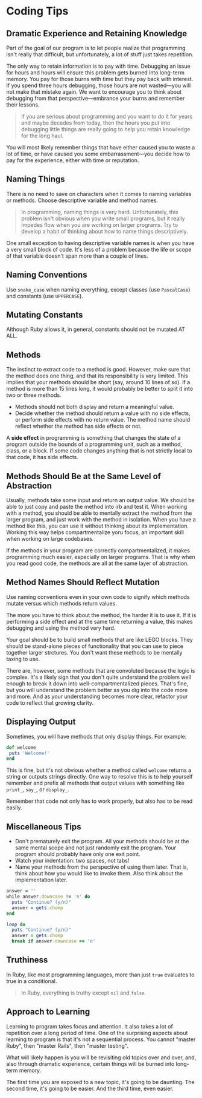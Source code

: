 # Coding Tips
## Dramatic Experience and Retaining Knowledge
Part of the goal of our program is to let people realize that programming isn't really that difficult, but unfortunately, a lot of stuff just takes repetition.

The only way to retain information is to pay with time. Debugging an issue for hours and hours will ensure this problem gets burned into long-term memory. You pay for those burns with time but they pay back with interest. If you spend three hours debugging, those hours are not wasted—you will not make that mistake again. We want to encourage you to think about debugging from that perspective—embrance your burns and remember their lessons.

> If you are serious about programming and you want to do it for years and maybe decades from today, then the hours you put into debugging little things are really going to help you retain knowledge for the long haul.

You will most likely remember things that have either caused you to waste a lot of time, or have caused you some embarrassment—you decide how to pay for the experience, either with time or reputation.

## Naming Things
There is no need to save on characters when it comes to naming variables or methods. Choose descriptive variable and method names.

> In programming, naming things is very hard. Unfortunately, this problem isn't obvious when you write small programs, but it really impedes flow when you are working on larger programs. Try to develop a habit of thinking about how to name things descriptively.

One small exception to having descriptive variable names is when you have a very small block of code. It's less of a problem because the life or scope of that variable doesn't span more than a couple of lines.

## Naming Conventions
Use `snake_case` when naming everything, except classes (use `PascalCase`) and constants (use `UPPERCASE`).

## Mutating Constants
Although Ruby allows it, in general, constants should not be mutated AT ALL.

## Methods
The instinct to extract code to a method is good. However, make sure that the method does one thing, and that its responsibility is very limited. This implies that your methods should be short (say, around 10 lines of so). If a method is more than 15 lines long, it would probably be better to split it into two or three methods.

- Methods should not both display and return a meaningful value.
- Decide whether the method should return a value with no side effects, or perform side effects with no return value. The method name should reflect whether the method has side effects or not.

A **side effect** in programming is something that changes the state of a program outside the bounds of a programming unit, such as a method, class, or a block. If some code changes anything that is not strictly local to that code, it has side effects.

## Methods Should Be at the Same Level of Abstraction
Usually, methods take some input and return an output value. We should be able to just copy and paste the method into irb and test it. When working with a method, you should be able to mentally extract the method from the larger program, and just work with the method in isolation. When you have a method like this, you can use it without thinking about its implementation. Working this way helps compartmentalize yoru focus, an important skill when working on large codebases.

If the methods in your program are correctly compartmentalized, it makes programming much easier, especially on larger programs. That is why when you read good code, the methods are all at the same layer of abstraction.

## Method Names Should Reflect Mutation
Use naming conventions even in your own code to signify which methods mutate versus which methods return values.

The more you have to think about the method, the harder it is to use it. If it is performing a side effect and at the same time returning a value, this makes debugging and using the method very hard.

Your goal should be to build small methods that are like LEGO blocks. They should be stand-alone pieces of functionality that you can use to piece together larger strctures. You don't want these methods to be mentally taxing to use.

There are, however, some methods that are convoluted because the logic is complex. It's a likely sign that you don't quite understand the problem well enough to break it down into well-compartmentalized pieces. That's fine, but you will understand the problem better as you dig into the code more and more. And as your understanding becomes more clear, refactor your code to reflect that growing clarity.

## Displaying Output
Sometimes, you will have methods that only display things. For example:
```ruby
def welcome
 puts 'Welcome!'
end
```
This is fine, but it's not obvious whether a method called `welcome` returns a string or outputs strings directly. One way to resolve this is to help yourself remember and prefix all methods that output values with something like `print_`, `say_`, or `display_`.

Remember that code not only has to work properly, but also has to be read easily.

## Miscellaneous Tips
- Don't prematurely exit the program. All your methods should be at the same mental scope and not just randomly exit the program. Your program should probably have only one exit point.
- Watch your indentation: two spaces, not tabs!
- Name your methods from the perspective of using them later. That is, think about how you would like to invoke them. Also think about the implementation later.

```ruby
answer = ''
while answer.downcase != 'n' do
  puts "Continue? (y/n)"
  answer = gets.chomp
end
```

```ruby
loop do
  puts "Continue? (y/n)"
  answer = gets.chomp
  break if answer.downcase == 'n'
```

## Truthiness
In Ruby, like most programming languages, more than just `true` evaluates to true in a conditional.
> In Ruby, everything is truthy except `nil` and `false`.

## Approach to Learning
Learning to program takes focus and attention. It also takes a lot of repetition over a long period of time. One of the surprising aspects about learning to program is that it's not a sequential process. You cannot "master Ruby", then "master Rails", then "master testing".

What will likely happen is you will be revisiting old topics over and over, and, also through dramatic experience, certain things will be burned into long-term memory.

The first time you are exposed to a new topic, it's going to be daunting.
The second time, it's going to be easier.
And the third time, even easier.
